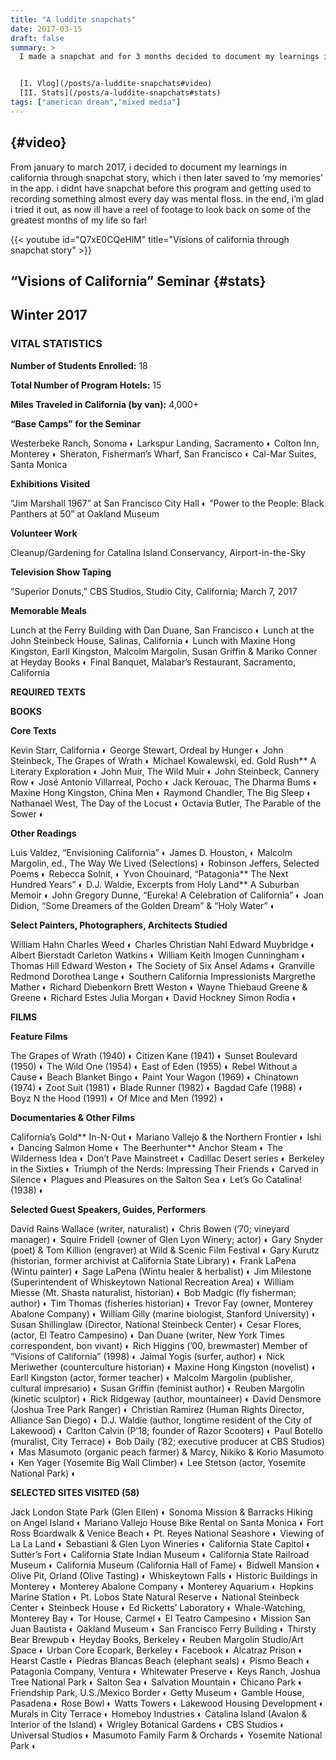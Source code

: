 ```yaml
---
title: "A luddite snapchats"
date: 2017-03-15
draft: false
summary: >
  I made a snapchat and for 3 months decided to document my learnings in california through the app's story and memories features.


  [I. Vlog](/posts/a-luddite-snapchats#video)
  [II. Stats](/posts/a-luddite-snapchats#stats)
tags: ["american dream","mixed media"]
---
```

## {#video}
From january to march 2017, i decided to document my learnings in california through snapchat story, which i then later saved to ‘my memories’ in the app. i didnt have snapchat before this program and getting used to recording something almost every day was mental floss. in the end, i’m glad i tried it out, as now ill have a reel of footage to look back on some of the greatest months of my life so far!

{{< youtube id="Q7xE0CQeHlM" title="Visions of california through snapchat story" >}}


## “Visions of California” Seminar {#stats}
## Winter 2017
### VITAL STATISTICS

**Number of Students Enrolled:** 18

**Total Number of Program Hotels:** 15

**Miles Traveled in California (by van):** 4,000+

**“Base Camps” for the Seminar**

Westerbeke Ranch, Sonoma ◐ 
Larkspur Landing, Sacramento ◐
Colton Inn, Monterey ◐
Sheraton, Fisherman’s Wharf, San Francisco ◐
Cal-Mar Suites, Santa Monica

**Exhibitions Visited**

“Jim Marshall 1967” at San Francisco City Hall ◐
“Power to the People: Black Panthers at 50” at Oakland Museum

**Volunteer Work**

Cleanup/Gardening for Catalina Island Conservancy, Airport-in-the-Sky

**Television Show Taping**

“Superior Donuts,” CBS Studios,
Studio City, California; March 7, 2017

**Memorable Meals**

Lunch at the Ferry Building with Dan Duane, San Francisco ◐
Lunch at the John Steinbeck House, Salinas, California ◐
Lunch with Maxine Hong Kingston, Earll Kingston, Malcolm Margolin,
Susan Griffin & Mariko Conner at Heyday Books ◐
Final Banquet, Malabar’s Restaurant, Sacramento, California


**REQUIRED TEXTS**


**BOOKS**

**Core Texts**

Kevin Starr, California ◐
George Stewart, Ordeal by Hunger ◐
John Steinbeck, The Grapes of Wrath ◐
Michael Kowalewski, ed. Gold Rush** A Literary Exploration ◐
John Muir, The Wild Muir ◐
John Steinbeck, Cannery Row ◐
José Antonio Villarreal, Pocho ◐
Jack Kerouac, The Dharma Bums ◐
Maxine Hong Kingston, China Men ◐
Raymond Chandler, The Big Sleep ◐
Nathanael West, The Day of the Locust ◐
Octavia Butler, The Parable of the Sower ◐

**Other Readings**

Luis Valdez, “Envisioning California” ◐
James D. Houston, ◐
Malcolm Margolin, ed., The Way We Lived (Selections) ◐
Robinson Jeffers, Selected Poems ◐
Rebecca Solnit, ◐
Yvon Chouinard, “Patagonia** The Next Hundred Years” ◐
D.J. Waldie, Excerpts from Holy Land** A Suburban Memoir ◐
John Gregory Dunne, “Eureka! A Celebration of California” ◐
Joan Didion, “Some Dreamers of the Golden Dream” & “Holy Water” ◐

**Select Painters, Photographers, Architects Studied** 

William Hahn Charles Weed ◐
Charles Christian Nahl Edward Muybridge ◐
Albert Bierstadt Carleton Watkins ◐
William Keith Imogen Cunningham ◐
Thomas Hill Edward Weston ◐
The Society of Six Ansel Adams ◐
Granville Redmond Dorothea Lange ◐
Southern California Impressionists Margrethe Mather ◐
Richard Diebenkorn Brett Weston ◐
Wayne Thiebaud Greene & Greene ◐
Richard Estes Julia Morgan ◐
David Hockney Simon Rodia ◐


**FILMS**

**Feature Films**

The Grapes of Wrath (1940) ◐
Citizen Kane (1941) ◐
Sunset Boulevard (1950) ◐
The Wild One (1954) ◐
East of Eden (1955) ◐
Rebel Without a Cause ◐
Beach Blanket Bingo ◐
Paint Your Wagon (1969) ◐
Chinatown (1974) ◐
Zoot Suit (1981) ◐
Blade Runner (1982) ◐
Bagdad Cafe (1988) ◐
Boyz N the Hood (1991) ◐
Of Mice and Men (1992) ◐

**Documentaries & Other Films**

California’s Gold** In-N-Out ◐
Mariano Vallejo & the Northern Frontier ◐
Ishi ◐
Dancing Salmon Home ◐
The Beerhunter** Anchor Steam ◐
The Wilderness Idea ◐
Don’t Pave Mainstreet ◐
Cadillac Desert series ◐
Berkeley in the Sixties ◐
Triumph of the Nerds: Impressing Their Friends ◐
Carved in Silence ◐
Plagues and Pleasures on the Salton Sea ◐
Let’s Go Catalina! (1938) ◐

**Selected Guest Speakers, Guides, Performers**

David Rains Wallace (writer, naturalist) ◐
Chris Bowen (’70; vineyard manager) ◐
Squire Fridell (owner of Glen Lyon Winery; actor) ◐
Gary Snyder (poet) & Tom Killion (engraver) at Wild & Scenic Film Festival ◐
Gary Kurutz (historian, former archivist at California State Library) ◐
Frank LaPena (Wintu painter) ◐
Sage LaPena (Wintu healer & herbalist) ◐
Jim Milestone (Superintendent of Whiskeytown National Recreation Area) ◐
William Miesse (Mt. Shasta naturalist, historian) ◐
Bob Madgic (fly fisherman; author) ◐
Tim Thomas (fisheries historian) ◐
Trevor Fay (owner, Monterey Abalone Company) ◐
William Gilly (marine biologist, Stanford University) ◐
Susan Shillinglaw (Director, National Steinbeck Center) ◐
Cesar Flores, (actor, El Teatro Campesino) ◐
Dan Duane (writer, New York Times correspondent, bon vivant) ◐
Rich Higgins (’00, brewmaster) Member of “Visions of California” (1998) ◐
Jaimal Yogis (surfer, author) ◐
Nick Meriwether (counterculture historian) ◐
Maxine Hong Kingston (novelist) ◐
Earll Kingston (actor, former teacher) ◐
Malcolm Margolin (publisher, cultural impresario) ◐
Susan Griffin (feminist author) ◐
Reuben Margolin (kinetic sculptor) ◐
Rick Ridgeway (author, mountaineer) ◐
David Densmore (Joshua Tree Park Ranger) ◐
Christian Ramirez (Human Rights Director, Alliance San Diego) ◐
D.J. Waldie (author, longtime resident of the City of Lakewood) ◐
Carlton Calvin (P’18; founder of Razor Scooters) ◐
Paul Botello (muralist, City Terrace) ◐
Bob Daily (’82; executive producer at CBS Studios) ◐
Mas Masumoto (organic peach farmer) & Marcy, Nikiko & Korio Masumoto ◐
Ken Yager (Yosemite Big Wall Climber) ◐
Lee Stetson (actor, Yosemite National Park) ◐



**SELECTED SITES VISITED (58)**

Jack London State Park (Glen Ellen) ◐
Sonoma Mission & Barracks 
Hiking on Angel Island ◐
Mariano Vallejo House Bike Rental on Santa Monica ◐
Fort Ross Boardwalk & Venice Beach ◐
Pt. Reyes National Seashore  ◐
Viewing of La La Land ◐
Sebastiani & Glen Lyon Wineries ◐
California State Capitol ◐
Sutter’s Fort ◐
California State Indian Museum ◐
California State Railroad Museum ◐
California Museum (California Hall of Fame) ◐
Bidwell Mansion ◐
Olive Pit, Orland (Olive Tasting) ◐
Whiskeytown Falls ◐
Historic Buildings in Monterey ◐
Monterey Abalone Company ◐
Monterey Aquarium ◐
Hopkins Marine Station ◐
Pt. Lobos State Natural Reserve ◐
National Steinbeck Center ◐
Steinbeck House ◐
Ed Ricketts’ Laboratory ◐
Whale-Watching, Monterey Bay ◐
Tor House, Carmel ◐
El Teatro Campesino ◐
Mission San Juan Bautista ◐
Oakland Museum ◐
San Francisco Ferry Building ◐
Thirsty Bear Brewpub ◐
Heyday Books, Berkeley ◐
Reuben Margolin Studio/Art Space ◐
Urban Core Ecopark, Berkeley ◐
Facebook ◐
Alcatraz Prison ◐
Hearst Castle ◐
Piedras Blancas Beach (elephant seals)  ◐
Pismo Beach ◐
Patagonia Company, Ventura ◐
Whitewater Preserve ◐
Keys Ranch, Joshua Tree National Park ◐
Salton Sea ◐
Salvation Mountain ◐
Chicano Park ◐
Friendship Park, U.S./Mexico Border ◐
Getty Museum ◐
Gamble House, Pasadena ◐
Rose Bowl ◐
Watts Towers ◐
Lakewood Housing Development ◐
Murals in City Terrace ◐
Homeboy Industries ◐
Catalina Island (Avalon & Interior of the Island) ◐
Wrigley Botanical Gardens ◐
CBS Studios ◐
Universal Studios ◐
Masumoto Family Farm & Orchards ◐
Yosemite National Park ◐
